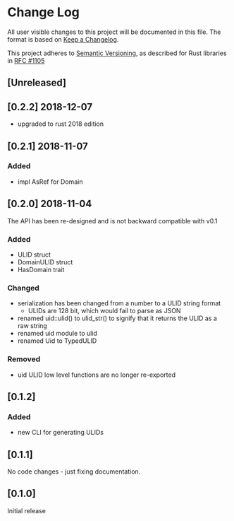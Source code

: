 # Change Log

All user visible changes to this project will be documented in this file. The format is based on [Keep a Changelog](http://keepachangelog.com/).

This project adheres to [Semantic Versioning](http://semver.org/), as described for Rust libraries in [RFC #1105](https://github.com/rust-lang/rfcs/blob/master/text/1105-api-evolution.md)

## \[Unreleased\]

## \[0.2.2\] 2018-12-07
- upgraded to rust 2018 edition

## \[0.2.1\] 2018-11-07

### Added
- impl AsRef<str> for Domain

## \[0.2.0\] 2018-11-04

The API has been re-designed and is not backward compatible with v0.1

### Added
- ULID struct
- DomainULID struct
- HasDomain trait

### Changed
- serialization has been changed from a number to a ULID string format
  - ULIDs are 128 bit, which would fail to parse as JSON
- renamed uid::ulid() to ulid_str() to signify that it returns the ULID as a raw string
- renamed uid module to ulid
- renamed Uid to TypedULID

### Removed
- uid ULID low level functions are no longer re-exported  

## \[0.1.2\]

### Added
- new CLI for generating ULIDs

## \[0.1.1\]

No code changes - just fixing documentation.

## \[0.1.0\]

Initial release
